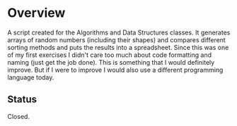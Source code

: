 # Overview
A script created for the Algorithms and Data Structures classes. It generates arrays of random numbers (including their shapes) and compares different sorting methods and puts the results into a spreadsheet.
Since this was one of my first exercises I didn't care too much about code formatting and naming (just get the job done). This is something that I would definitely improve. But if I were to improve I would also use a different programming language today. 

## Status
Closed.
